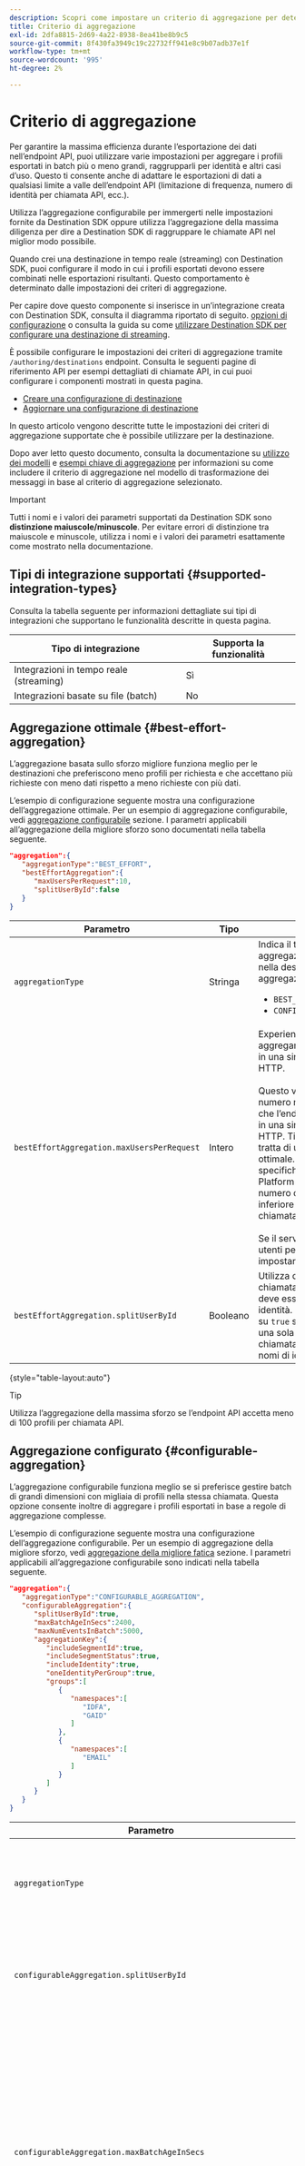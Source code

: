 ```yaml
---
description: Scopri come impostare un criterio di aggregazione per determinare come raggruppare e raggruppare in batch le richieste HTTP nella destinazione.
title: Criterio di aggregazione
exl-id: 2dfa8815-2d69-4a22-8938-8ea41be8b9c5
source-git-commit: 8f430fa3949c19c22732ff941e8c9b07adb37e1f
workflow-type: tm+mt
source-wordcount: '995'
ht-degree: 2%

---
```


# Criterio di aggregazione

Per garantire la massima efficienza durante l’esportazione dei dati nell’endpoint API, puoi utilizzare varie impostazioni per aggregare i profili esportati in batch più o meno grandi, raggrupparli per identità e altri casi d’uso. Questo ti consente anche di adattare le esportazioni di dati a qualsiasi limite a valle dell’endpoint API (limitazione di frequenza, numero di identità per chiamata API, ecc.).

Utilizza l’aggregazione configurabile per immergerti nelle impostazioni fornite da Destination SDK oppure utilizza l’aggregazione della massima diligenza per dire a Destination SDK di raggruppare le chiamate API nel miglior modo possibile.

Quando crei una destinazione in tempo reale (streaming) con Destination SDK, puoi configurare il modo in cui i profili esportati devono essere combinati nelle esportazioni risultanti. Questo comportamento è determinato dalle impostazioni dei criteri di aggregazione.

Per capire dove questo componente si inserisce in un’integrazione creata con Destination SDK, consulta il diagramma riportato di seguito. [opzioni di configurazione](../configuration-options.md) o consulta la guida su come [utilizzare Destination SDK per configurare una destinazione di streaming](../../guides/configure-destination-instructions.md#create-destination-configuration).

È possibile configurare le impostazioni dei criteri di aggregazione tramite `/authoring/destinations` endpoint. Consulta le seguenti pagine di riferimento API per esempi dettagliati di chiamate API, in cui puoi configurare i componenti mostrati in questa pagina.

* [Creare una configurazione di destinazione](../../authoring-api/destination-configuration/create-destination-configuration.md)
* [Aggiornare una configurazione di destinazione](../../authoring-api/destination-configuration/update-destination-configuration.md)

In questo articolo vengono descritte tutte le impostazioni dei criteri di aggregazione supportate che è possibile utilizzare per la destinazione.

Dopo aver letto questo documento, consulta la documentazione su [utilizzo dei modelli](../../functionality/destination-server/message-format.md#using-templating) e [esempi chiave di aggregazione](../../functionality/destination-server/message-format.md#template-aggregation-key) per informazioni su come includere il criterio di aggregazione nel modello di trasformazione dei messaggi in base al criterio di aggregazione selezionato.

>[!IMPORTANT]
>
>Tutti i nomi e i valori dei parametri supportati da Destination SDK sono **distinzione maiuscole/minuscole**. Per evitare errori di distinzione tra maiuscole e minuscole, utilizza i nomi e i valori dei parametri esattamente come mostrato nella documentazione.

## Tipi di integrazione supportati {#supported-integration-types}

Consulta la tabella seguente per informazioni dettagliate sui tipi di integrazioni che supportano le funzionalità descritte in questa pagina.

| Tipo di integrazione | Supporta la funzionalità |
|---|---|
| Integrazioni in tempo reale (streaming) | Sì |
| Integrazioni basate su file (batch) | No |

## Aggregazione ottimale {#best-effort-aggregation}

L’aggregazione basata sullo sforzo migliore funziona meglio per le destinazioni che preferiscono meno profili per richiesta e che accettano più richieste con meno dati rispetto a meno richieste con più dati.

L’esempio di configurazione seguente mostra una configurazione dell’aggregazione ottimale. Per un esempio di aggregazione configurabile, vedi [aggregazione configurabile](#configurable-aggregation) sezione. I parametri applicabili all’aggregazione della migliore sforzo sono documentati nella tabella seguente.

```json
"aggregation":{
   "aggregationType":"BEST_EFFORT",
   "bestEffortAggregation":{
      "maxUsersPerRequest":10,
      "splitUserById":false
   }
}
```

| Parametro | Tipo | Descrizione |
|---------|----------|------|
| `aggregationType` | Stringa | Indica il tipo di criterio di aggregazione da utilizzare nella destinazione. Tipi di aggregazione supportati: <ul><li>`BEST_EFFORT`</li><li>`CONFIGURABLE_AGGREGATION`</li></ul> |
| `bestEffortAggregation.maxUsersPerRequest` | Intero | Experienci Platform può aggregare più profili esportati in una singola chiamata HTTP. <br><br>Questo valore indica il numero massimo di profili che l’endpoint deve ricevere in una singola chiamata HTTP. Tieni presente che si tratta di un’aggregazione ottimale. Ad esempio, se specifichi il valore 100, Platform potrebbe inviare un numero qualsiasi di profili inferiore a 100 in una chiamata. <br><br> Se il server non accetta più utenti per richiesta, impostare questo valore su `1`. |
| `bestEffortAggregation.splitUserById` | Booleano | Utilizza questo flag se la chiamata alla destinazione deve essere divisa per identità. Imposta questo flag su `true` se il server accetta una sola identità per chiamata, per uno spazio dei nomi di identità specifico. |

{style="table-layout:auto"}

>[!TIP]
>
>Utilizza l’aggregazione della massima sforzo se l’endpoint API accetta meno di 100 profili per chiamata API.

## Aggregazione configurato {#configurable-aggregation}

L’aggregazione configurabile funziona meglio se si preferisce gestire batch di grandi dimensioni con migliaia di profili nella stessa chiamata. Questa opzione consente inoltre di aggregare i profili esportati in base a regole di aggregazione complesse.

L’esempio di configurazione seguente mostra una configurazione dell’aggregazione configurabile. Per un esempio di aggregazione della migliore sforzo, vedi [aggregazione della migliore fatica](#best-effort-aggregation) sezione. I parametri applicabili all’aggregazione configurabile sono indicati nella tabella seguente.

```json
"aggregation":{
   "aggregationType":"CONFIGURABLE_AGGREGATION",
   "configurableAggregation":{
      "splitUserById":true,
      "maxBatchAgeInSecs":2400,
      "maxNumEventsInBatch":5000,
      "aggregationKey":{
         "includeSegmentId":true,
         "includeSegmentStatus":true,
         "includeIdentity":true,
         "oneIdentityPerGroup":true,
         "groups":[
            {
               "namespaces":[
                  "IDFA",
                  "GAID"
               ]
            },
            {
               "namespaces":[
                  "EMAIL"
               ]
            }
         ]
      }
   }
}
```

| Parametro | Tipo | Descrizione |
|---------|----------|------|
| `aggregationType` | Stringa | Indica il tipo di criterio di aggregazione da utilizzare nella destinazione. Tipi di aggregazione supportati: <ul><li>`BEST_EFFORT`</li><li>`CONFIGURABLE_AGGREGATION`</li></ul> |
| `configurableAggregation.splitUserById` | Booleano | Utilizza questo flag se la chiamata alla destinazione deve essere divisa per identità. Imposta questo flag su `true` se il server accetta una sola identità per chiamata, per uno spazio dei nomi di identità specifico. |
| `configurableAggregation.maxBatchAgeInSecs` | Intero | Utilizzato in associazione con `maxNumEventsInBatch`, questo parametro determina quanto tempo l’Experience Platform deve attendere prima di inviare una chiamata API all’endpoint. <ul><li>Valore minimo (secondi): 1800</li><li>Valore massimo (secondi): 3600</li></ul> Ad esempio, se utilizzi il valore massimo per entrambi i parametri, Experienci Platform attenderà 3600 secondi O fino a quando non saranno presenti 10000 profili qualificati prima di effettuare la chiamata API, a seconda di quale evento si verifica per primo. |
| `configurableAggregation.maxNumEventsInBatch` | Intero | Utilizzato in combinazione con `maxBatchAgeInSecs`, questo parametro determina quanti profili qualificati devono essere aggregati in una chiamata API. <ul><li>Valore minimo: 1000</li><li>Valore massimo: 10000</li></ul> Ad esempio, se utilizzi il valore massimo per entrambi i parametri, Experienci Platform attenderà 3600 secondi O fino a quando non saranno presenti 10000 profili qualificati prima di effettuare la chiamata API, a seconda di quale evento si verifica per primo. |
| `configurableAggregation.aggregationKey` | - | Consente di aggregare i profili esportati mappati sulla destinazione in base ai parametri descritti di seguito. |
| `configurableAggregation.aggregationKey.includeSegmentId` | Booleano | Imposta questo parametro su `true` per raggruppare i profili esportati nella destinazione in base all’ID pubblico. |
| `configurableAggregation.aggregationKey.includeSegmentStatus` | Booleano | Imposta sia questo parametro che `includeSegmentId` a `true`, se desideri raggruppare i profili esportati nella destinazione in base all’ID pubblico e allo stato del pubblico. |
| `configurableAggregation.aggregationKey.includeIdentity` | Booleano | Imposta questo parametro su `true` se desideri raggruppare i profili esportati nella destinazione in base allo spazio dei nomi delle identità. |
| `configurableAggregation.aggregationKey.oneIdentityPerGroup` | Booleano | Imposta questo parametro su `true` se desideri che i profili esportati siano aggregati in gruppi in base a una singola identità (GAID, IDFA, numeri di telefono, e-mail, ecc.). |
| `configurableAggregation.aggregationKey.groups` | Array | Crea elenchi di gruppi di identità per raggruppare i profili esportati nella destinazione in base a gruppi di spazi dei nomi di identità. Ad esempio, puoi combinare profili contenenti gli identificatori mobili IDFA e GAID in una chiamata alla destinazione e invia e-mail a un’altra utilizzando la configurazione mostrata nell’esempio precedente. |

{style="table-layout:auto"}

## Passaggi successivi {#next-steps}

Dopo aver letto questo articolo, sarai in grado di comprendere meglio come configurare i criteri di aggregazione per la tua destinazione.

Per ulteriori informazioni sugli altri componenti di destinazione, consulta i seguenti articoli:

* [Configurazione autenticazione cliente](customer-authentication.md)
* [Autenticazione OAuth2](oauth2-authorization.md)
* [Campi dati cliente](customer-data-fields.md)
* [Attributi dell’interfaccia utente](ui-attributes.md)
* [Configurazione dello schema](schema-configuration.md)
* [Configurazione dello spazio dei nomi dell’identità](identity-namespace-configuration.md)
* [Configurazioni di mappatura supportate](supported-mapping-configurations.md)
* [Consegna della destinazione](destination-delivery.md)
* [Configurazione dei metadati del pubblico](audience-metadata-configuration.md)
* [Configurazione batch](batch-configuration.md)
* [Qualifiche del profilo storico](historical-profile-qualifications.md)
